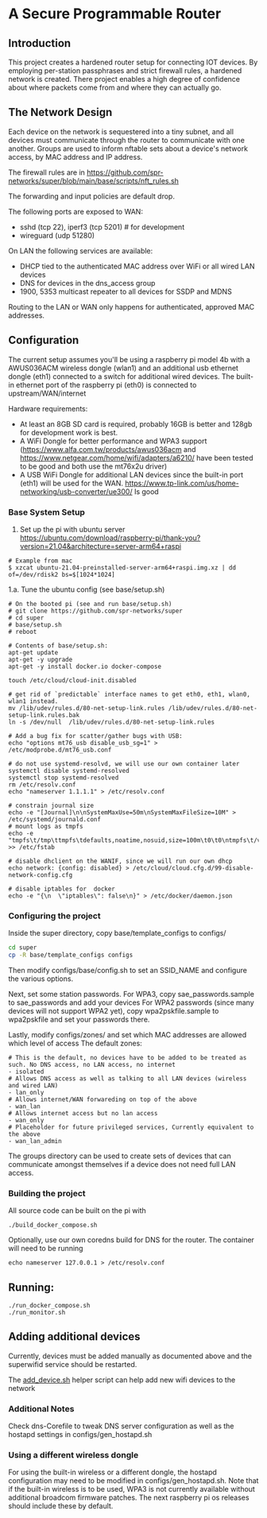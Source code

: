 # A Secure Programmable Router

## Introduction

This project creates a hardened router setup for connecting IOT devices. 
By employing per-station passphrases and strict firewall rules, a hardened network is created.
There project enables a high degree of confidence about where packets come from and where they can actually go.

## The Network Design

Each device on the network is sequestered into a tiny subnet, and all devices must communicate through the router to communicate with one another. 
Groups are used to inform nftable sets about a device's network access, by MAC address and IP address.

The firewall rules are in https://github.com/spr-networks/super/blob/main/base/scripts/nft_rules.sh

The forwarding and input policies are default drop.

The following ports are exposed to WAN:
- sshd (tcp 22), iperf3 (tcp 5201) # for development
- wireguard (udp 51280)

On LAN the following services are available:
- DHCP tied to the authenticated MAC address over WiFi or all wired LAN devices
- DNS for devices in the dns_access group
- 1900, 5353 multicast repeater to all devices for SSDP and MDNS

Routing to the LAN or WAN only happens for authenticated, approved MAC addresses.

## Configuration

The current setup assumes you'll be using a raspberry pi model 4b with a AWUS036ACM wireless dongle (wlan1) 
and an additional usb ethernet dongle (eth1) connected to a switch for additional wired devices.
The built-in ethernet port of the raspberry pi (eth0) is connected to upstream/WAN/internet

Hardware requirements:
- At least an 8GB SD card is required, probably 16GB is better and 128gb for development work is best.
- A WiFi Dongle for better performance and WPA3 support (https://www.alfa.com.tw/products/awus036acm and https://www.netgear.com/home/wifi/adapters/a6210/ have been tested to be good and both use the mt76x2u driver)
- A USB WiFi Dongle for additional LAN devices since the built-in port (eth1) will be used for the WAN. https://www.tp-link.com/us/home-networking/usb-converter/ue300/ Is good

### Base System Setup

1. Set up the pi with ubuntu server https://ubuntu.com/download/raspberry-pi/thank-you?version=21.04&architecture=server-arm64+raspi
```
# Example from mac
$ xzcat ubuntu-21.04-preinstalled-server-arm64+raspi.img.xz | dd of=/dev/rdisk2 bs=$[1024*1024]
```

1.a. Tune the ubuntu config (see base/setup.sh)

```
# On the booted pi (see and run base/setup.sh)
# git clone https://github.com/spr-networks/super
# cd super
# base/setup.sh
# reboot
```

```
# Contents of base/setup.sh: 
apt-get update
apt-get -y upgrade
apt-get -y install docker.io docker-compose 

touch /etc/cloud/cloud-init.disabled

# get rid of `predictable` interface names to get eth0, eth1, wlan0, wlan1 instead.
mv /lib/udev/rules.d/80-net-setup-link.rules /lib/udev/rules.d/80-net-setup-link.rules.bak
ln -s /dev/null  /lib/udev/rules.d/80-net-setup-link.rules

# Add a bug fix for scatter/gather bugs with USB:
echo "options mt76_usb disable_usb_sg=1" > /etc/modprobe.d/mt76_usb.conf

# do not use systemd-resolvd, we will use our own container later
systemctl disable systemd-resolved
systemctl stop systemd-resolved
rm /etc/resolv.conf
echo "nameserver 1.1.1.1" > /etc/resolv.conf

# constrain journal size
echo -e "[Journal]\n\nSystemMaxUse=50m\nSystemMaxFileSize=10M" > /etc/systemd/journald.conf 
# mount logs as tmpfs
echo -e "tmpfs\t/tmp\ttmpfs\tdefaults,noatime,nosuid,size=100m\t0\t0\ntmpfs\t/var/tmp\ttmpfs\tdefaults,noatime,nosuid,size=100m\t0\t0\ntmpfs\t/var/log\ttmpfs\tdefaults,noatime,nosuid,mode=0755,size=100m\t0\t0\ntmpfs\t/run\ttmpfs\tdefaults,noatime,nosuid,mode=0755,size=10m\t0\t0\ntmpfs\t/var/run\ttmpfs\tdefaults,noatime,nosuid,mode=0755,size=10m\t0\t0\n" >> /etc/fstab

# disable dhclient on the WANIF, since we will run our own dhcp
echo network: {config: disabled} > /etc/cloud/cloud.cfg.d/99-disable-network-config.cfg

# disable iptables for  docker
echo -e "{\n  \"iptables\": false\n}" > /etc/docker/daemon.json
```



### Configuring the project

Inside the super directory, copy base/template_configs to configs/

```bash
cd super 
cp -R base/template_configs configs
```

Then modify configs/base/config.sh to set an SSID_NAME and configure the various options.  

Next, set some station passwords. For WPA3, copy sae_passwords.sample to sae_passwords and add your devices
For WPA2 passwords (since many devices will not support WPA2 yet), copy wpa2pskfile.sample to wpa2pskfile and set your passwords there.

Lastly, modify configs/zones/ and set which MAC addresses are allowed which level of access
The default zones:
```
# This is the default, no devices have to be added to be treated as such. No DNS access, no LAN access, no internet
- isolated 
# Allows DNS access as well as talking to all LAN devices (wireless and wired LAN)
- lan_only 
# Allows internet/WAN forwareding on top of the above
- wan_lan
# Allows internet access but no lan access
- wan_only 
# Placeholder for future privileged services, Currently equivalent to the above
- wan_lan_admin 
```

The groups directory can be used to create sets of devices that can communicate amongst themselves if a device does not need full LAN access. 


### Building the project
All source code can be built on the pi with 

```
./build_docker_compose.sh 
```

Optionally, use our own coredns build for DNS for the router. The container will need to be running
```
echo nameserver 127.0.0.1 > /etc/resolv.conf

```
## Running:

```
./run_docker_compose.sh
./run_monitor.sh
```



## Adding additional devices

Currently, devices must be added manually as documented above and the superwifid service should be restarted. 

The [add_device.sh](https://github.com/spr-networks/super/blob/main/add_device.sh) helper script can help add new wifi devices to the network



### Additional Notes
Check dns-Corefile to tweak DNS server configuration as well as the hostapd settings in configs/gen_hostapd.sh

### Using a different wireless dongle 
For using the built-in wireless or a different dongle, the hostapd configuration may need to be modified in configs/gen_hostapd.sh.
Note that if the built-in wireless is to be used, WPA3 is not currently available without additional broadcom firmware patches. The next raspberry pi os releases should include these by default. 

